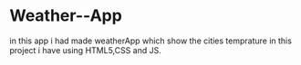 # Weather--App
in this app i had made weatherApp which
show the cities temprature
in this project i have using HTML5,CSS and JS.
